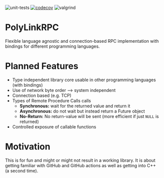 ![unit-tests](https://github.com/ChristophervonKlitzing/PolyLinkRPC/actions/workflows/run-tests.yml/badge.svg?branch=main)
[![codecov](https://codecov.io/github/ChristophervonKlitzing/PolyLinkRPC/graph/badge.svg?token=YY1PC4OVSO)](https://codecov.io/github/ChristophervonKlitzing/PolyLinkRPC)
![valgrind](https://github.com/ChristophervonKlitzing/PolyLinkRPC/actions/workflows/run-valgrind.yml/badge.svg?branch=main)

# PolyLinkRPC
Flexible language agnostic and connection-based RPC implementation with bindings for different programming languages.

# Planned Features
- Type independent library core usable in other programming languages (with bindings)
- Use of network byte order ⟶ system independent
- Connection based (e.g. TCP)
- Types of Remote Procedure Calls calls
  * **Synchronous:** wait for the returned value and return it
  * **Asynchronous:** do not wait but instead return a Future object
  * **No-Return:** No return-value will be sent (more efficient if just `NULL` is returned)
- Controlled exposure of callable functions

# Motivation
This is for fun and might or might not result in a working library. It is about getting familiar with GitHub and GitHub actions
as well as getting into C++ (a second time).
